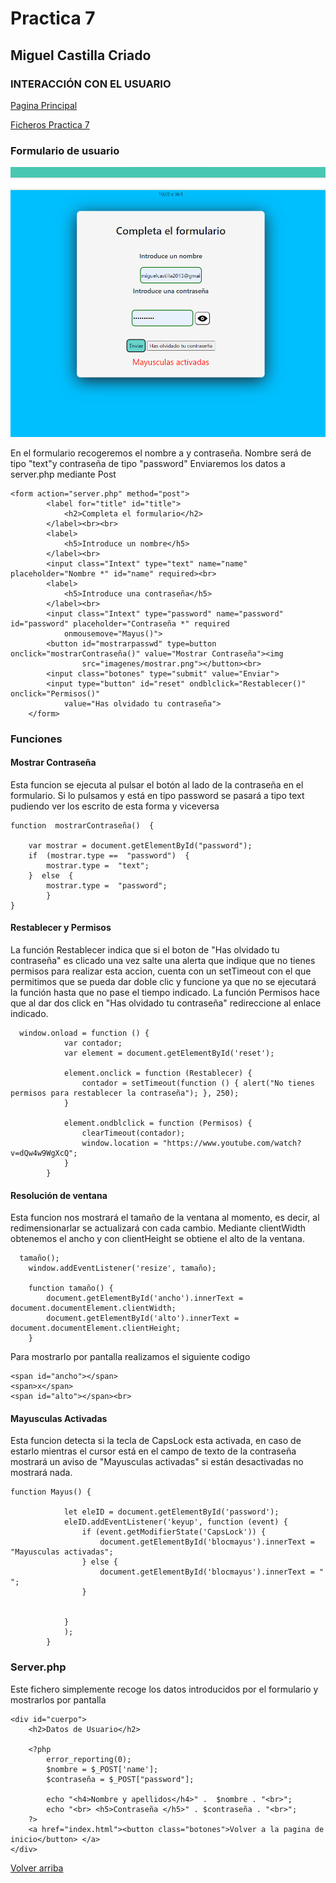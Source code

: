 # Practica 7
##  Miguel Castilla Criado 
### **INTERACCIÓN CON EL USUARIO**


<a href= '../../README.md'>Pagina Principal</a>

<a href= '../P7/'>Ficheros Practica 7</a>

### **Formulario de usuario**


<img src="imagenes/form.png">

En el formulario recogeremos el nombre a y contraseña. Nombre será de tipo "text"y contraseña de tipo "password"
Enviaremos los datos a server.php mediante Post
    
    <form action="server.php" method="post">
            <label for="title" id="title">
                <h2>Completa el formulario</h2>
            </label><br><br>
            <label>
                <h5>Introduce un nombre</h5>
            </label><br>
            <input class="Intext" type="text" name="name" placeholder="Nombre *" id="name" required><br>
            <label>
                <h5>Introduce una contraseña</h5>
            </label><br>
            <input class="Intext" type="password" name="password" id="password" placeholder="Contraseña *" required
                onmousemove="Mayus()">
            <button id="mostrarpasswd" type=button onclick="mostrarContraseña()" value="Mostrar Contraseña"><img
                    src="imagenes/mostrar.png"></button><br>
            <input class="botones" type="submit" value="Enviar">
            <input type="button" id="reset" ondblclick="Restablecer()" onclick="Permisos()"
                value="Has olvidado tu contraseña">
        </form>



	

### **Funciones**

#### **Mostrar Contraseña**

Esta funcion se ejecuta al pulsar el botón al lado de la contraseña en el formulario.
Si lo pulsamos y está en tipo password se pasará a tipo text pudiendo ver los escrito de esta forma y viceversa
	
    function  mostrarContraseña()  {

		var mostrar = document.getElementById("password");
		if  (mostrar.type ==  "password")  {
			mostrar.type =  "text";
		}  else  {
			mostrar.type =  "password";
			}
	}
    
#### **Restablecer y Permisos**

La función Restablecer indica que si el boton de "Has olvidado tu contraseña" es clicado una vez salte una alerta que indique que no
tienes permisos para realizar esta accion, cuenta con un setTimeout con el que permitimos que se pueda dar doble clic y funcione ya 
que no se ejecutará la función hasta que no pase el tiempo indicado. La función Permisos hace que al dar dos click en "Has olvidado tu contraseña"
redireccione al enlace indicado.
	  
      window.onload = function () {
                var contador;
                var element = document.getElementById('reset');

                element.onclick = function (Restablecer) {
                    contador = setTimeout(function () { alert("No tienes permisos para restablecer la contraseña"); }, 250);
                }

                element.ondblclick = function (Permisos) {
                    clearTimeout(contador);
                    window.location = "https://www.youtube.com/watch?v=dQw4w9WgXcQ";
                }
            }
            
#### **Resolución de ventana**

Esta funcion nos mostrará el tamaño de la ventana al momento, es decir, al redimensionarlar se actualizará con cada cambio.
Mediante clientWidth obtenemos el ancho y con clientHeight se obtiene el alto de la ventana.
	  
      tamaño();
        window.addEventListener('resize', tamaño);

        function tamaño() {
            document.getElementById('ancho').innerText = document.documentElement.clientWidth;
            document.getElementById('alto').innerText = document.documentElement.clientHeight;
        }     
            

Para mostrarlo por pantalla realizamos el siguiente codigo
    
    <span id="ancho"></span>
    <span>x</span>
    <span id="alto"></span><br>
    

#### **Mayusculas Activadas**
Esta funcion detecta si la tecla de CapsLock esta activada, en caso de estarlo mientras el cursor está en el campo de texto de la
contraseña mostrará un aviso de "Mayusculas activadas" si están desactivadas no mostrará nada.

    function Mayus() {

                let eleID = document.getElementById('password');
                eleID.addEventListener('keyup', function (event) {
                    if (event.getModifierState('CapsLock')) {
                        document.getElementById('blocmayus').innerText = "Mayusculas activadas";
                    } else {
                        document.getElementById('blocmayus').innerText = " ";
                    }


                }
                );
            }



### **Server.php**

Este fichero simplemente recoge los datos introducidos por el formulario y mostrarlos por pantalla

    <div id="cuerpo">
        <h2>Datos de Usuario</h2>

        <?php
            error_reporting(0);
            $nombre = $_POST['name'];
            $contraseña = $_POST["password"];

            echo "<h4>Nombre y apellidos</h4>" .  $nombre . "<br>";
            echo "<br> <h5>Contraseña </h5>" . $contraseña . "<br>";
        ?>
        <a href="index.html"><button class="botones">Volver a la pagina de inicio</button> </a>
    </div>
	
    

[Volver arriba](#Practica-7)
